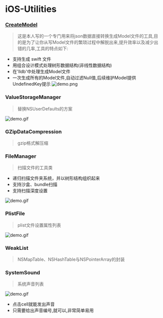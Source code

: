 # iOS-Utilities

### [CreateModel](http://www.cnblogs.com/YouXianMing/p/4957619.html)

> 这是本人写的一个专门用来将json数据直接转换生成Model文件的工具,目的是为了让你从写Model文件的繁琐过程中解脱出来,提升效率以及减少出错的几率,工具的特点如下:

* 支持生成 swift 文件
* 用组合设计模式处理树形数据结构(非线性数据结构)
* 在'lldb'中处理生成Model文件
* 一次生成所有的Model文件,自动过滤Null值,后续维护Model提供UndefinedKey提示
![demo.png](http://images2015.cnblogs.com/blog/607542/201511/607542-20151111223951540-2102716162.png)


### ValueStorageManager

> 替换NSUserDefaults的方案

![demo.gif](http://images2015.cnblogs.com/blog/607542/201603/607542-20160317214443037-1709824730.gif)


### GZipDataCompression

> gzip格式解压缩


### FileManager

> 扫描文件的工具类

* 递归扫描文件夹系统，并以树形结构组织起来
* 支持沙盒、bundle扫描
* 支持扫描深度设置

![demo.gif](http://images2015.cnblogs.com/blog/607542/201512/607542-20151205063753768-1689391170.gif)


### PlistFile

> plist文件设置属性列表

![demo.gif](http://images2015.cnblogs.com/blog/607542/201509/607542-20150921164344537-848105021.gif)

### WeakList

> NSMapTable、NSHashTable与NSPointerArray的封装

### SystemSound

> 系统声音列表

![demo.gif](http://images0.cnblogs.com/blog2015/607542/201508/242112082184143.gif)

* 点击cell就能发出声音
* 只需要给出声音编号,就可以,非常简单易用